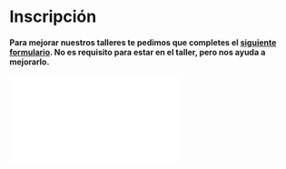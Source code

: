 # Inscripción

#### Para mejorar nuestros talleres te pedimos que completes el [siguiente formulario](http://goo.gl/forms/EaZxy7R1My). **No es requisito** para estar en el taller, pero nos ayuda a mejorarlo.

<div class="embed-responsive embed-responsive-16by9">
<iframe src="//docs.google.com/forms/d/1rwPv6e1TenuSgZcBIPTbVb2qztIB2YaIJj0lye2ADJE/viewform?embedded=true" frameborder="0">Cargando...</iframe>
</div>


